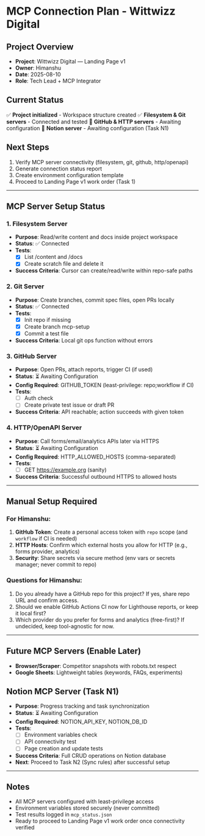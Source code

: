 # MCP Connection Plan - Wittwizz Digital

## Project Overview
- **Project**: Wittwizz Digital — Landing Page v1
- **Owner**: Himanshu
- **Date**: 2025-08-10
- **Role**: Tech Lead + MCP Integrator

## Current Status
✅ **Project initialized** - Workspace structure created
✅ **Filesystem & Git servers** - Connected and tested
🔄 **GitHub & HTTP servers** - Awaiting configuration
🔄 **Notion server** - Awaiting configuration (Task N1)

## Next Steps
1. Verify MCP server connectivity (filesystem, git, github, http/openapi)
2. Generate connection status report
3. Create environment configuration template
4. Proceed to Landing Page v1 work order (Task 1)

---

## MCP Server Setup Status

### 1. Filesystem Server
- **Purpose**: Read/write content and docs inside project workspace
- **Status**: ✅ Connected
- **Tests**: 
  - [x] List /content and /docs
  - [x] Create scratch file and delete it
- **Success Criteria**: Cursor can create/read/write within repo-safe paths

### 2. Git Server
- **Purpose**: Create branches, commit spec files, open PRs locally
- **Status**: ✅ Connected
- **Tests**:
  - [x] Init repo if missing
  - [x] Create branch mcp-setup
  - [x] Commit a test file
- **Success Criteria**: Local git ops function without errors

### 3. GitHub Server
- **Purpose**: Open PRs, attach reports, trigger CI (if used)
- **Status**: ⏳ Awaiting Configuration
- **Config Required**: GITHUB_TOKEN (least-privilege: repo;workflow if CI)
- **Tests**:
  - [ ] Auth check
  - [ ] Create private test issue or draft PR
- **Success Criteria**: API reachable; action succeeds with given token

### 4. HTTP/OpenAPI Server
- **Purpose**: Call forms/email/analytics APIs later via HTTPS
- **Status**: ⏳ Awaiting Configuration
- **Config Required**: HTTP_ALLOWED_HOSTS (comma-separated)
- **Tests**:
  - [ ] GET https://example.org (sanity)
- **Success Criteria**: Successful outbound HTTPS to allowed hosts

---

## Manual Setup Required

### For Himanshu:
1. **GitHub Token**: Create a personal access token with `repo` scope (and `workflow` if CI is needed)
2. **HTTP Hosts**: Confirm which external hosts you allow for HTTP (e.g., forms provider, analytics)
3. **Security**: Share secrets via secure method (env vars or secrets manager; never commit to repo)

### Questions for Himanshu:
1. Do you already have a GitHub repo for this project? If yes, share repo URL and confirm access.
2. Should we enable GitHub Actions CI now for Lighthouse reports, or keep it local first?
3. Which provider do you prefer for forms and analytics (free-first)? If undecided, keep tool-agnostic for now.

---

## Future MCP Servers (Enable Later)
- **Browser/Scraper**: Competitor snapshots with robots.txt respect
- **Google Sheets**: Lightweight tables (keywords, FAQs, experiments)

## Notion MCP Server (Task N1)
- **Purpose**: Progress tracking and task synchronization
- **Status**: ⏳ Awaiting Configuration
- **Config Required**: NOTION_API_KEY, NOTION_DB_ID
- **Tests**:
  - [ ] Environment variables check
  - [ ] API connectivity test
  - [ ] Page creation and update tests
- **Success Criteria**: Full CRUD operations on Notion database
- **Next**: Proceed to Task N2 (Sync rules) after successful setup

---

## Notes
- All MCP servers configured with least-privilege access
- Environment variables stored securely (never committed)
- Test results logged in `mcp_status.json`
- Ready to proceed to Landing Page v1 work order once connectivity verified
